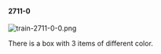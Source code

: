 #### 2711-0
![train-2711-0-0.png](https://github.com/lil-lab/nlvr/raw/master/nlvr/train/images/24/train-2711-0-0.png "train-2711-0-0.png")

There is a box with 3 items of different color.